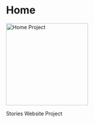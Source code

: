 # Home
</html>
<head></head>
<body>
<div>
<img src="https://image.flaticon.com/icons/svg/148/148993.svg" alt="Home Project" width="224">
<p>Stories Website Project</p>
</div>
</body>
<html>
